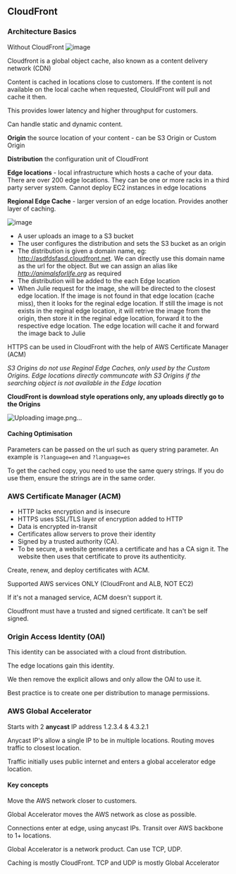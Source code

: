 ## CloudFront

### Architecture Basics

Without CloudFront
![image](https://user-images.githubusercontent.com/88237437/165739437-9b716e94-25c9-4968-bdaf-94ce06a04df8.png)

Cloudfront is a global object cache, also known as a content delivery network (CDN)

Content is cached in locations close to customers.
If the content is not available on the local cache when requested, ClouldFront
will pull and cache it then.

This provides lower latency and higher throughput for customers.

Can handle static and dynamic content.

**Origin**  the source location of your content - can be S3 Origin or Custom Origin

**Distribution** the configuration unit of CloudFront

**Edge locations** - local infrastructure which hosts a cache of your data.
There are over 200 edge locations. They can be one or more racks in a
third party server system. Cannot deploy EC2 instances in edge locations

**Regional Edge Cache** - larger version of an edge location. Provides
another layer of caching.

![image](https://user-images.githubusercontent.com/88237437/165128005-f3b3793b-1603-4386-b69c-1f27cd76e719.png)

- A user uploads an image to a S3 bucket
- The user configures the distribution and sets the S3 bucket as an origin
- The distribution is given a domain name, eg: http://asdfdsfasd.cloudfront.net. We can directly use this domain name as the url for the object. But we can assign an alias like *http://animalsforlife.org* as required
- The distribution will be added to the each Edge location
- When Julie request for the image, she will be directed to the closest edge location. If the image is not found in that edge location (cache miss), then it looks for the reginal edge location. If still the image is not exists in the reginal edge location, it will retrive the image from the origin, then store it in the reginal edge location, forward it to the respective edge location. The edge location will cache it and forward the image back to Julie

HTTPS can be used in CloudFront with the help of AWS Certificate Manager (ACM)

*S3 Origins do not use Reginal Edge Caches, only used by the Custom Origins. Edge locations directly communcate with S3 Origins if the searching object is not available in the Edge location*

**CloudFront is download style operations only, any uploads directly go to the Origins**

![Uploading image.png…]()

#### Caching Optimisation

Parameters can be passed on the url such as query string parameter.
An example is `?language=en` and `?language=es`

To get the cached copy, you need to use the same query strings. If you do
use them, ensure the strings are in the same order.

### AWS Certificate Manager (ACM)

- HTTP lacks encryption and is insecure
- HTTPS uses SSL/TLS layer of encryption added to HTTP
- Data is encrypted in-transit
- Certificates allow servers to prove their identity
- Signed by a trusted authority (CA).
- To be secure, a website generates a certificate and has a CA sign it. The
website then uses that certificate to prove its authenticity.

Create, renew, and deploy certificates with ACM.

Supported AWS services ONLY (CloudFront and ALB, NOT EC2)

If it's not a managed service, ACM doesn't support it.

Cloudfront must have a trusted and signed certificate. It can't be self signed.

### Origin Access Identity (OAI)

This identity can be associated with a cloud front distribution.

The edge locations gain this identity.

We then remove the explicit allows and only allow the OAI to use it.

Best practice is to create one per distribution to manage permissions.

### AWS Global Accelerator

Starts with 2 **anycast** IP address
1.2.3.4 & 4.3.2.1

Anycast IP's allow a single IP to be in multiple locations.
Routing moves traffic to closest location.

Traffic initially uses public internet and enters a global
accelerator edge location.

#### Key concepts

Move the AWS network closer to customers.

Global Accelerator moves the AWS network as close as possible.

Connections enter at edge, using anycast IPs. Transit over AWS backbone to 1+
locations.

Global Accelerator is a network product. Can use TCP, UDP.

Caching is mostly CloudFront. TCP and UDP is mostly Global Accelerator
